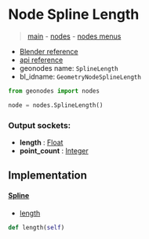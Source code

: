 # Node Spline Length

> [main](../structure.md) - [nodes](nodes.md) - [nodes menus](nodes_menus.md)

- [Blender reference](https://docs.blender.org/manual/en/latest/modeling/geometry_nodes/curve/spline_length.html)
- [api reference](https://docs.blender.org/api/current/bpy.types.GeometryNodeSplineLength.html)
- geonodes name: `SplineLength`
- bl_idname: `GeometryNodeSplineLength`

```python
from geonodes import nodes

node = nodes.SplineLength()
```

### Output sockets:

- **length** : [Float](Float.md)
- **point_count** : [Integer](Integer.md)

## Implementation

#### [Spline](Spline.md)

 - [length](Spline.md#length-property)
  ```python
  def length(self)
  ```

